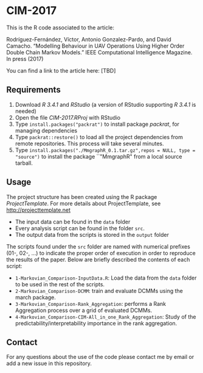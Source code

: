# CIM-2017

This is the R code associated to the article: 

Rodríguez-Fernández, Víctor, Antonio Gonzalez-Pardo, and David Camacho. “Modelling Behaviour in UAV Operations Using Higher Order Double Chain Markov Models.” IEEE Computational Intelligence Magazine. In press (2017)

You can find a link to the article here:
[TBD]

## Requirements

1. Download *R 3.4.1* and *RStudio* (a version of RStudio supporting *R 3.4.1* is needed)
2. Open the file *CIM-2017.RProj* with RStudio
3. Type `install.packages("packrat")` to install package *packrat*, for managing dependencies
4. Type `packrat::restore()` to load all the project dependencies from remote repositories. This process will take several minutes.
5. Type `install.packages("./MmgraphR_0.1.tar.gz",repos = NULL, type = "source")` to install the package ``"MmgraphR"
from a local source tarball.

## Usage

The project structure has been created using the R package *ProjectTemplate*. For more details about ProjectTemplate, see http://projecttemplate.net

* The input data can be found in the `data` folder
* Every analysis script can be found in the folder `src`.
* The output data from the scripts is stored in the `output` folder

The scripts found under the `src` folder are named with numerical prefixes (01-, 02-, ...) to indicate the proper order of execution in order to reproduce the results of the paper. Below are briefly described the contents of each script:

* `1-Markovian_Comparison-InputData.R`: Load the data from the `data` folder to be used in the rest of the scripts.
* `2-Markovian_Comparison-DCMM`: train and evaluate DCMMs using the march package.
* `3-Markovian_Comparison-Rank_Aggregation`: performs a Rank Aggregation process over a grid of evaluated DCMMs.
* `4-Markovian_Comparison-CIM-All_in_one_Rank_Aggregation`: Study of the predictability/interpretability importance in the rank aggregation.

## Contact

For any questions about the use of the code please contact me by email or add a new issue in this repository.